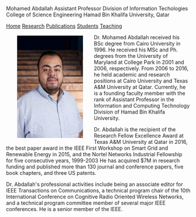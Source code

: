  Mohamed Abdallah 
 Assistant Professor Division of Information Techologies 
 College of Science Engineering 
 Hamad Bin Khalifa University, Qatar

 [Home](index.md)     [Research](index.md) [Publications](index.md) [Students](index.md) [Teaching](index.md)




 <img src="/images/Abdallah.jpg" align="left" height="280" hspace="30" vspace="4" width="180"> 

Dr. Mohamed Abdallah received his BSc degree from Cairo University in 1996. He received his MSc and Ph. degrees from the University of Maryland at College Park in 2001 and 2006, respectively. From 2006 to 2016, he held academic and research positions at Cairo University and Texas A&M University at Qatar. Currently, he is a founding faculty member with the rank of Assistant Professor in the Information and Computing Technology Division of Hamad Bin Khalifa University.

Dr. Abdallah is the recipient of the Research Fellow Excellence Award at Texas A&M University at Qatar in 2016, the best paper award in the IEEE First Workshop on Smart Grid and Renewable Energy in 2015, and the Nortel Networks Industrial Fellowship for five consecutive years, 1999-2003 He has acquired $7M in research funding and published more than 130 journal and conference papers, five book chapters, and  three US patents.

Dr. Abdallah's professional activities include being an associate editor for IEEE Transactions on Communications, a technical program chair of the 10th International Conference on Cognitive Radio Oriented Wireless Networks, and a technical program committee member of several major IEEE conferences. He is a senior member of the IEEE.

